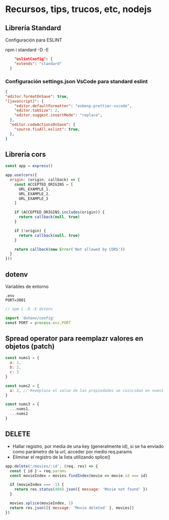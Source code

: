 # Recursos, tips, trucos, etc, nodejs

## Librería Standard

Configuración para ESLINT

npm i standard -D -E

```json  
    "eslintConfig": {
    "extends": "standard"
  }
```

### Configuración settings.json VsCode para standard eslint
```json
{
"editor.formatOnSave": true,
"[javascript]": {
    "editor.defaultFormatter": "esbenp.prettier-vscode",
    "editor.tabSize": 2,
    "editor.suggest.insertMode": "replace",
  },
  "editor.codeActionsOnSave": {
    "source.fixAll.eslint": true,
  },
}
```

## Librería cors

```js
const app = express()

app.use(cors({
  origin: (origin, callback) => {
    const ACCEPTED_ORIGINS = [
      URL_EXAMPLE_1,
      URL_EXAMPLE_2,
      URL_EXAMPLE_3
    ]

    if (ACCEPTED_ORIGINS.includes(origin)) {
      return callback(null, true)
    }

    if (!origin) {
      return callback(null, true)
    }

    return callback(new Error('Not allowed by CORS'))
  }
}))
```

## dotenv

Variables de entorno

```env
.env
PORT=3001
```

```js
// npm i -D -E dotenv

import 'dotenv/config'
const PORT = process.env.PORT
```
## Spread operator para reemplazr valores en objetos (patch)

```js
const nums1 = {
  a: 1,
  b: 2,
  c: 3
}

const nums2 = {
  a: 2, // Reemplaza el value de las propiedades ue coincidan en nums1 
}

const nums3 = {
  ...nums1,
  ...nums2
}

```

## DELETE

- Hallar registro, por media de una key (generalmente id), si se ha enviado como parámetro de la url, acceder por medio req.params
- Eliminar el registro de la lista utilizando splice()

```js
app.delete('/movies/:id', (req, res) => {
  const { id } = req.params
  const movieIndex = movies.findIndex(movie => movie.id === id)

  if (movieIndex === -1) {
    return res.status(404).json({ message: 'Movie not found' })
  }

  movies.splice(movieIndex, 1)
  return res.json([{ message: 'Movie deleted' }, movies])
})
```


